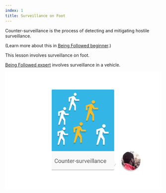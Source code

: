 ```yaml
---
index: 1
title: Surveillance on Foot
---
```

Counter-surveillance is the process of detecting and mitigating hostile surveillance. 

(Learn more about this in [Being Followed beginner](umbrella://work/being-followed/beginner).) 

This lesson involves surveillance on foot.

[Being Followed expert](umbrella://work/being-followed/expert) involves surveillance in a vehicle.

![image](surveillance2.png)